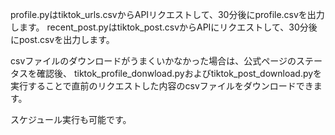 
profile.pyはtiktok_urls.csvからAPIリクエストして、30分後にprofile.csvを出力します。
recent_post.pyはtiktok_post.csvからAPIにリクエストして、30分後にpost.csvを出力します。

csvファイルのダウンロードがうまくいかなかった場合は、公式ページのステータスを確認後、
tiktok_profile_donwload.pyおよびtiktok_post_download.pyを実行することで直前のリクエストした内容のcsvファイルをダウンロードできます。

スケジュール実行も可能です。
